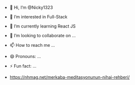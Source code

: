 - 👋 Hi, I’m @Nicky1323
- 👀 I’m interested in Full-Stack
- 🌱 I’m currently learning React JS
- 💞️ I’m looking to collaborate on ...
- 📫 How to reach me ...
- 😄 Pronouns: ...
- ⚡ Fun fact: ...

- https://nhmag.net/merkaba-meditasyonunun-nihai-rehberi/

<!---
Nicky1323/Nicky1323 is a ✨ special ✨ repository because its `README.md` (this file) appears on your GitHub profile.
You can click the Preview link to take a look at your changes.
--->
